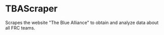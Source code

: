# TBAScraper
Scrapes the website "The Blue Alliance" to obtain and analyze data about all FRC teams.
